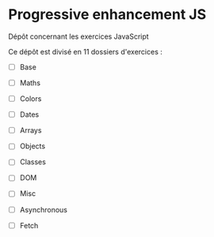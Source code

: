 # Progressive enhancement JS

Dépôt concernant les exercices JavaScript

Ce dépôt est divisé en 11 dossiers d'exercices : 

- [ ] Base 

- [ ] Maths 

- [ ] Colors 

- [ ] Dates 

- [ ] Arrays 

- [ ] Objects 

- [ ] Classes 

- [ ] DOM 

- [ ] Misc 

- [ ] Asynchronous 

- [ ] Fetch 
